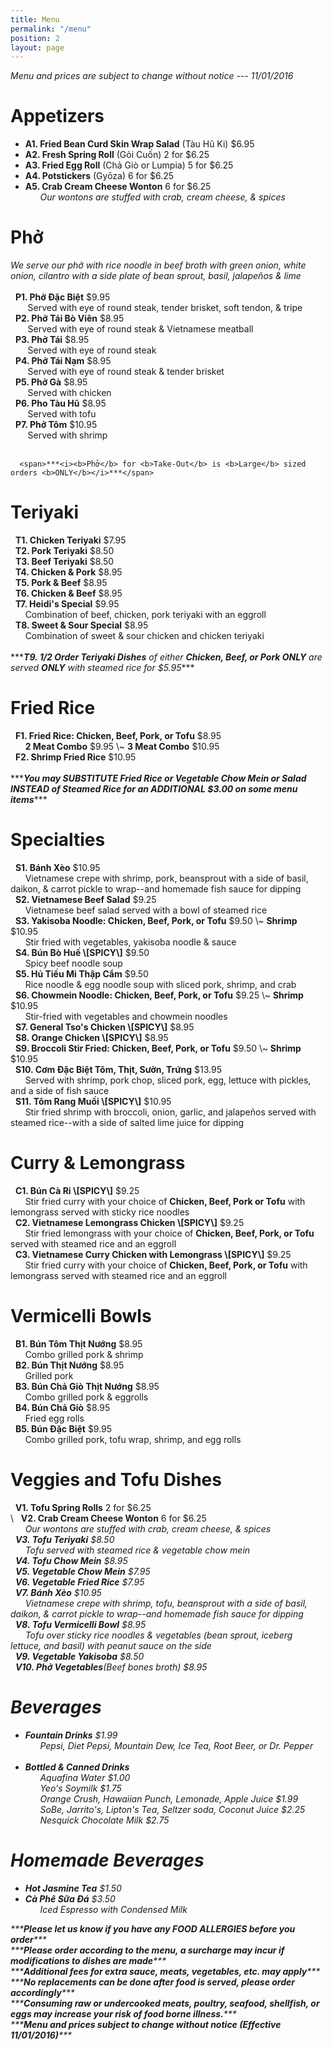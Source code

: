 ```yaml
---
title: Menu
permalink: "/menu"
position: 2
layout: page
---
```


<span>*<i>Menu and prices are subject to change without notice --- 11/01/2016</i>*</span><br/>
<p>
<h1>Appetizers</h1>
<ul>
<li><b>A1. Fried Bean Curd Skin Wrap Salad</b> (Tàu Hũ Ki) $6.95</li>
<li><b>A2. Fresh Spring Roll</b> (Gỏi Cuốn) 2 for $6.25</li>
<li><b>A3. Fried Egg Roll</b> (Chả Giò or Lumpia) 5 for $6.25</li>
<li><b>A4. Potstickers</b> (Gyōza) 6 for $6.25</li>
<li><b>A5. Crab Cream Cheese Wonton</b> 6 for $6.25</li>
<span>      <i>Our wontons are stuffed with crab, cream cheese, & spices</i></span>
</ul>
</p>

<p>
<h1>Phở</h1>
<span><i>We serve our phở with rice noodle in beef broth with green onion, white onion, cilantro with a side plate of bean sprout, basil, jalapeños & lime</i></span> <br/><br/>
<span>  <b>P1. Phở Đặc Biệt</b> $9.95</span><br/>
<span>       Served with eye of round steak, tender brisket, soft tendon, & tripe</span><br/>
<span>  <b>P2. Phở Tái Bò Viên</b> $8.95</span><br/>
<span>       Served with eye of round steak & Vietnamese meatball</span><br/>
<span>  <b>P3. Phở Tái</b> $8.95</span><br/>
<span>       Served with eye of round steak</span><br/>
<span>  <b>P4. Phở Tái Nạm</b> $8.95</span><br/>
<span>       Served with eye of round steak & tender brisket</span><br/>
<span>  <b>P5. Phở Gà</b> $8.95</span><br/>
<span>       Served with chicken</span><br/>
<span>  <b>P6. Pho Tàu Hũ</b> $8.95</span><br/><span>       Served with tofu</span><br/>
<span>  <b>P7. Phở Tôm</b> $10.95</span><br/>
<span>       Served with shrimp</span><br/><br/>

      <span>***<i><b>Phở</b> for <b>Take-Out</b> is <b>Large</b> sized orders <b>ONLY</b></i>***</span>

</p>

<p>
<h1>Teriyaki</h1>
<span>  <b>T1. Chicken Teriyaki</b> $7.95</span><br/>
<span>  <b>T2. Pork Teriyaki</b> $8.50</span><br/>
<span>  <b>T3. Beef Teriyaki</b> $8.50</span><br/>
<span>  <b>T4. Chicken & Pork</b> $8.95</span><br/>
<span>  <b>T5. Pork & Beef</b> $8.95</span><br/>
<span>  <b>T6. Chicken & Beef</b> $8.95</span><br/>
<span>  <b>T7. Heidi's Special</b> $9.95</span><br/>
<span>      Combination of beef, chicken, pork teriyaki with an eggroll</span><br/>
<span>  <b>T8. Sweet & Sour Special</b> $8.95</span><br/>
<span>      Combination of sweet & sour chicken and chicken teriyaki</span><br/><br/>
<span>***<i><b>T9. 1/2 Order Teriyaki Dishes</b> of either <b>Chicken, Beef, or Pork ONLY</b> are served <b>ONLY</b> with steamed rice for $5.95</i>***</span>
</p>

<p>
<h1>Fried Rice</h1>
<span>  <b>F1. Fried Rice: Chicken, Beef, Pork, or Tofu</b> $8.95</span><br/>
<span>      <b>2 Meat Combo</b> $9.95 \~ <b>3 Meat Combo</b> $10.95</span><br/>
<span>  <b>F2. Shrimp Fried Rice</b> $10.95</span><br/><br/>
<span>***<i><b>You may SUBSTITUTE Fried Rice or Vegetable Chow Mein or Salad INSTEAD of Steamed Rice for an ADDITIONAL $3.00 on some menu items</b></i>***</span>
</p>

<p>
<h1>Specialties</h1>
<span>  <b>S1. Bánh Xèo</b> $10.95</span><br/>
<span>      Vietnamese crepe with shrimp, pork, beansprout with a side of basil, daikon, & carrot pickle to wrap--and homemade fish sauce for dipping</span><br/>
<span>  <b>S2. Vietnamese Beef Salad</b> $9.25</span><br/>
<span>      Vietnamese beef salad served with a bowl of steamed rice</span><br/>
<span>  <b>S3. Yakisoba Noodle: Chicken, Beef, Pork, or Tofu</b> $9.50 \~ <b>Shrimp</b> $10.95</span><br/>
<span>      Stir fried with vegetables, yakisoba noodle & sauce</span><br/>
<span>  <b>S4. Bún Bò Huế \[SPICY\]</b> $9.50</span><br/>
<span>      Spicy beef noodle soup</span><br/>
<span>  <b>S5. Hủ Tiếu Mi Thập Cẩm</b> $9.50</span><br/>
<span>      Rice noodle & egg noodle soup with sliced pork, shrimp, and crab</span><br/>
<span>  <b>S6. Chowmein Noodle: Chicken, Beef, Pork, or Tofu</b> $9.25 \~ <b>Shrimp</b> $10.95</span><br/>
<span>      Stir-fried with vegetables and chowmein noodles </span><br/>
<span>  <b>S7. General Tso's Chicken \[SPICY\]</b> $8.95</span><br/>
<span>  <b>S8. Orange Chicken \[SPICY\]</b> $8.95</span><br/>
<span>  <b>S9. Broccoli Stir Fried: Chicken, Beef, Pork, or Tofu</b> $9.50 \~ <b>Shrimp</b> $10.95</span><br/>
<span>  <b>S10. Cơm Đặc Biệt Tôm, Thịt, Sườn, Trứng</b> $13.95</span><br/>
<span>      Served with shrimp, pork chop, sliced pork, egg, lettuce with pickles,
and a side of fish sauce</span><br/>
<span>  <b>S11. Tôm Rang Muối \[SPICY\]</b> $10.95</span><br/>
<span>      Stir fried shrimp with broccoli, onion, garlic, and jalapeños served with steamed rice--with a side of salted lime juice for dipping</span><br/>
</p>

<p>
<h1>Curry & Lemongrass</h1>
<span>  <b>C1. Bún Cà Ri \[SPICY\]</b> $9.25</span><br/>
<span>      Stir fried curry with your choice of <b>Chicken, Beef, Pork or Tofu</b> with lemongrass served with sticky rice noodles</span><br/>
<span>  <b>C2. Vietnamese Lemongrass Chicken \[SPICY\]</b> $9.25</span><br/>
<span>      Stir fried lemongrass with your choice of <b>Chicken, Beef, Pork, or Tofu</b> served with steamed rice and an eggroll</span><br/>
<span>  <b>C3. Vietnamese Curry Chicken with Lemongrass \[SPICY\]</b> $9.25</span><br/>
<span>      Stir fried curry with your choice of <b>Chicken, Beef, Pork, or Tofu</b> with lemongrass served with steamed rice and an eggroll</span><br/>
</p>

<p>
<h1>Vermicelli Bowls</h1>
<span>  <b>B1. Bún Tôm Thịt Nướng</b> $8.95</span><br/>
<span>      Combo grilled pork & shrimp</span><br/>
<span>  <b>B2. Bún Thịt Nướng</b> $8.95</span><br/>
<span>      Grilled pork</span><br/>
<span>  <b>B3. Bún Chả Giò Thịt Nướng</b> $8.95</span><br/>
<span>      Combo grilled pork & eggrolls</span><br/>
<span>  <b>B4. Bún Chả Giò</b> $8.95</span><br/>
<span>      Fried egg rolls</span><br/>
<span>  <b>B5. Bún Đặc Biệt</b> $9.95</span><br/>
<span>      Combo grilled pork, tofu wrap, shrimp, and egg rolls</span><br/>
</p>

<p>
<h1>Veggies and Tofu Dishes</h1>
<span>  <b>V1. Tofu Spring Rolls</b> 2 for $6.25</span><br/>\
<span>  <b>V2. Crab Cream Cheese Wonton</b> 6 for $6.25</span><br/>
<span>      <i>Our wontons are stuffed with crab, cream cheese, & spices</span><br/>           <span>  <b>V3. Tofu Teriyaki</b> $8.50</span><br/>
<span>      Tofu served with steamed rice & vegetable chow mein</span><br/>
<span>  <b>V4. Tofu Chow Mein</b> $8.95</span><br/>
<span>  <b>V5. Vegetable Chow Mein</b> $7.95</span><br/>
<span>  <b>V6. Vegetable Fried Rice</b> $7.95</span><br/>
<span>  <b>V7. Bánh Xèo</b> $10.95</span><br/>
<span>      Vietnamese crepe with shrimp, tofu, beansprout with a side of basil, daikon, & carrot pickle to wrap--and homemade fish sauce for dipping</span><br/>
<span>  <b>V8. Tofu Vermicelli Bowl</b> $8.95</span><br/>
<span>      Tofu over sticky rice noodles & vegetables (bean sprout, iceberg lettuce, and basil) with peanut sauce on the side</span><br/>
<span>  <b>V9. Vegetable Yakisoba</b> $8.50</span><br/>
<span>  <b>V10. Phở Vegetables</b>(Beef bones broth) $8.95</span><br/>

<p>
<h1>Beverages</h1>
<ul>
<li><b>Fountain Drinks</b> $1.99</li>
<span>      <i>Pepsi, Diet Pepsi, Mountain Dew, Ice Tea, Root Beer, or Dr. Pepper</i></span><br/><br/>
<li><b>Bottled & Canned Drinks</b></li>
<span>      <i>Aquafina Water</i> $1.00</span><br/>
<span>      <i>Yeo's Soymilk</i> $1.75</span><br/>
<span>      <i>Orange Crush, Hawaiian Punch, Lemonade, Apple Juice</i> $1.99</span><br/>
<span>      <i>SoBe, Jarrito's, Lipton's Tea, Seltzer soda, Coconut Juice</i> $2.25</span><br/>
<span>      <i>Nesquick Chocolate Milk</i> $2.75</span><br/>
</ul>
</p>

<p>
<h1>Homemade Beverages</h1>
<ul>
<li><b>Hot Jasmine Tea</b> $1.50</li>
<li><b>Cà Phê Sữa Đá</b> $3.50</li>
<span>      <i>Iced Espresso with Condensed Milk</i></span><br/>
</ul>
</p>

<p>
<span>***<i><b>Please let us know if you have any FOOD ALLERGIES before you order</b></i>***</span><br/>
<span>***<i><b>Please order according to the menu, a surcharge may incur if modifications to dishes are made</b></i>***</span><br/>
<span>***<i><b>Additional fees for extra sauce, meats, vegetables, etc. may apply</b></i>***</span><br/>
<span>***<i><b>No replacements can be done after food is served, please order accordingly</b></i>***</span><br/>
<span>***<i><b>Consuming raw or undercooked meats, poultry, seafood, shellfish, or eggs may increase your risk of food borne illness.</b></i>***</span><br/>
<span>***<i><b>Menu and prices subject to change without notice (Effective 11/01/2016)</b></i>***</span><br/>

<br/><br/>